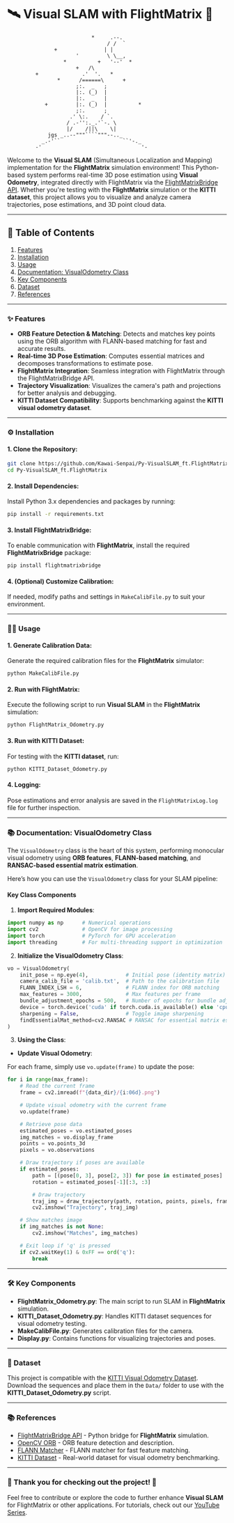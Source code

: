 # 🛰️ Visual SLAM with FlightMatrix 🚀

```
                           *     .--.
                                / /  `
               +               | |
                      '         \ \__,
                  *          +   '--'  *
                      +   /\
         +              .'  '.   *
                *      /======\      +
                      ;:.  _   ;
                      |:. (_)  |
                      |:.  _   |
            +         |:. (_)  |          *
                      ;:.      ;
                    .' \:.    / `.
                   / .-'':._.'`-. \
                   |/    /||\    \|
             jgs _..--"""````"""--.._
           _.-'``                    ``'-._
         -'                                '-
```

Welcome to the **Visual SLAM** (Simultaneous Localization and Mapping) implementation for the **FlightMatrix** simulation environment! This Python-based system performs real-time 3D pose estimation using **Visual Odometry**, integrated directly with FlightMatrix via the [FlightMatrixBridge API](https://pypi.org/project/flightmatrixbridge/). Whether you're testing with the **FlightMatrix** simulation or the **KITTI dataset**, this project allows you to visualize and analyze camera trajectories, pose estimations, and 3D point cloud data.

---

## 📑 Table of Contents

1. [Features](#features)
2. [Installation](#installation)
3. [Usage](#usage)
4. [Documentation: VisualOdometry Class](#documentation-visualodometry-class)
5. [Key Components](#key-components)
6. [Dataset](#dataset)
7. [References](#references)

---

### ✨ Features

- **ORB Feature Detection & Matching**: Detects and matches key points using the ORB algorithm with FLANN-based matching for fast and accurate results.
- **Real-time 3D Pose Estimation**: Computes essential matrices and decomposes transformations to estimate pose.
- **FlightMatrix Integration**: Seamless integration with FlightMatrix through the FlightMatrixBridge API.
- **Trajectory Visualization**: Visualizes the camera's path and projections for better analysis and debugging.
- **KITTI Dataset Compatibility**: Supports benchmarking against the **KITTI visual odometry dataset**.

---

### ⚙️ Installation

#### 1. Clone the Repository:

```bash
git clone https://github.com/Kawai-Senpai/Py-VisualSLAM_ft.FlightMatrix
cd Py-VisualSLAM_ft.FlightMatrix
```

#### 2. Install Dependencies:

Install Python 3.x dependencies and packages by running:

```bash
pip install -r requirements.txt
```

#### 3. Install FlightMatrixBridge:

To enable communication with **FlightMatrix**, install the required **FlightMatrixBridge** package:

```bash
pip install flightmatrixbridge
```

#### 4. (Optional) Customize Calibration:

If needed, modify paths and settings in `MakeCalibFile.py` to suit your environment.

---

### 🏃‍♂️ Usage

#### 1. Generate Calibration Data:

Generate the required calibration files for the **FlightMatrix** simulator:

```bash
python MakeCalibFile.py
```

#### 2. Run with FlightMatrix:

Execute the following script to run **Visual SLAM** in the **FlightMatrix** simulation:

```bash
python FlightMatrix_Odometry.py
```

#### 3. Run with KITTI Dataset:

For testing with the **KITTI dataset**, run:

```bash
python KITTI_Dataset_Odometry.py
```

#### 4. Logging:

Pose estimations and error analysis are saved in the `FlightMatrixLog.log` file for further inspection.

---

### 📚 Documentation: VisualOdometry Class

The `VisualOdometry` class is the heart of this system, performing monocular visual odometry using **ORB features**, **FLANN-based matching**, and **RANSAC-based essential matrix estimation**. 

Here’s how you can use the `VisualOdometry` class for your SLAM pipeline:

#### Key Class Components

1. **Import Required Modules**:

```python
import numpy as np      # Numerical operations
import cv2              # OpenCV for image processing
import torch            # PyTorch for GPU acceleration
import threading        # For multi-threading support in optimization
```

2. **Initialize the VisualOdometry Class**:

```python
vo = VisualOdometry(
    init_pose = np.eye(4),            # Initial pose (identity matrix)
    camera_calib_file = 'calib.txt',  # Path to the calibration file
    FLANN_INDEX_LSH = 6,              # FLANN index for ORB matching
    max_features = 3000,              # Max features per frame
    bundle_adjustment_epochs = 500,   # Number of epochs for bundle adjustment
    device = torch.device('cuda' if torch.cuda.is_available() else 'cpu'), # Use GPU if available
    sharpening = False,               # Toggle image sharpening
    findEssentialMat_method=cv2.RANSAC # RANSAC for essential matrix estimation
)
```

3. **Using the Class**:

- **Update Visual Odometry**:

For each frame, simply use `vo.update(frame)` to update the pose:

```python
for i in range(max_frame):
    # Read the current frame
    frame = cv2.imread(f"{data_dir}/{i:06d}.png")

    # Update visual odometry with the current frame
    vo.update(frame)

    # Retrieve pose data
    estimated_poses = vo.estimated_poses
    img_matches = vo.display_frame
    points = vo.points_3d
    pixels = vo.observations

    # Draw trajectory if poses are available
    if estimated_poses:
        path = [(pose[0, 3], pose[2, 3]) for pose in estimated_poses]
        rotation = estimated_poses[-1][:3, :3]

        # Draw trajectory
        traj_img = draw_trajectory(path, rotation, points, pixels, frame, actual_poses, img_size, draw_scale)
        cv2.imshow("Trajectory", traj_img)

    # Show matches image
    if img_matches is not None:
        cv2.imshow("Matches", img_matches)

    # Exit loop if 'q' is pressed
    if cv2.waitKey(1) & 0xFF == ord('q'):
        break
```

---

### 🛠️ Key Components

- **FlightMatrix_Odometry.py**: The main script to run SLAM in **FlightMatrix** simulation.
- **KITTI_Dataset_Odometry.py**: Handles KITTI dataset sequences for visual odometry testing.
- **MakeCalibFile.py**: Generates calibration files for the camera.
- **Display.py**: Contains functions for visualizing trajectories and poses.

---

### 📂 Dataset

This project is compatible with the [KITTI Visual Odometry Dataset](http://www.cvlibs.net/datasets/kitti/eval_odometry.php). Download the sequences and place them in the `Data/` folder to use with the **KITTI_Dataset_Odometry.py** script.

---

### 📚 References

- [FlightMatrixBridge API](https://pypi.org/project/flightmatrixbridge/) - Python bridge for **FlightMatrix** simulation.
- [OpenCV ORB](https://docs.opencv.org/master/db/d95/classcv_1_1ORB.html) - ORB feature detection and description.
- [FLANN Matcher](https://docs.opencv.org/3.4/dc/de2/classcv_1_1FlannBasedMatcher.html) - FLANN matcher for fast feature matching.
- [KITTI Dataset](http://www.cvlibs.net/datasets/kitti/) - Real-world dataset for visual odometry benchmarking.

---

### 🎉 Thank you for checking out the project! 🚀

Feel free to contribute or explore the code to further enhance **Visual SLAM** for FlightMatrix or other applications. For tutorials, check out our [YouTube Series](https://www.youtube.com/playlist?list=PL9197fpIl1JdTrQcSaCpQAnFXo6Ejx_LT).

